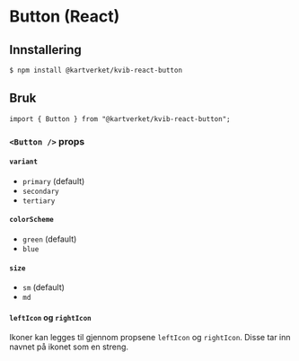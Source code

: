 # Button (React)

## Innstallering

```bash
$ npm install @kartverket/kvib-react-button
```

## Bruk

```tsx
import { Button } from "@kartverket/kvib-react-button";
```


### `<Button />` props

#### `variant`
- `primary` (default)
- `secondary`
- `tertiary`

#### `colorScheme`
- `green` (default)
- `blue`

#### `size`
- `sm` (default)
- `md`

#### `leftIcon` og `rightIcon`
Ikoner kan legges til gjennom propsene `leftIcon` og `rightIcon`. Disse tar inn navnet på ikonet som en streng.